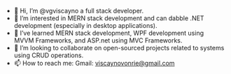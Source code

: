 - 👋 Hi, I’m @vgviscayno a full stack developer.
- 👀 I’m interested in MERN stack development and can dabble .NET development (especially in desktop applications).
- 🌱 I’ve learned MERN stack development, WPF development using MVVM Frameworks, and ASP.net using MVC Frameworks.
- 💞️ I’m looking to collaborate on open-sourced projects related to systems using CRUD operations.
- 📫 How to reach me: Gmail: viscaynovonrie@gmail.com
<!---
vgviscayno/vgviscayno is a ✨ special ✨ repository because its `README.md` (this file) appears on your GitHub profile.
You can click the Preview link to take a look at your changes.
--->
